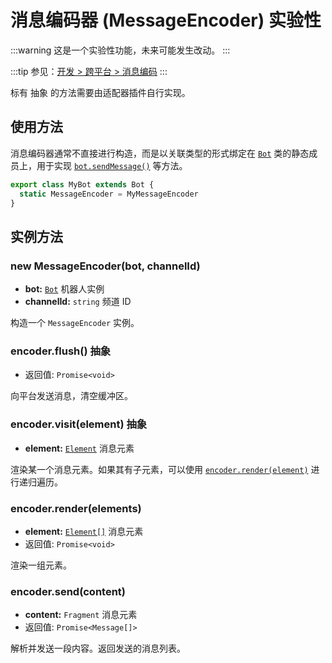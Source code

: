 # 消息编码器 (MessageEncoder) <badge type="warning">实验性</badge>

:::warning
这是一个实验性功能，未来可能发生改动。
:::

:::tip
参见：[开发 > 跨平台 > 消息编码](../../guide/adapter/message.md)
:::

标有 <badge>抽象</badge> 的方法需要由适配器插件自行实现。

## 使用方法

消息编码器通常不直接进行构造，而是以关联类型的形式绑定在 [`Bot`](../core/bot.md) 类的静态成员上，用于实现 [`bot.sendMessage()`](../resources/message.md#bot-sendmessage) 等方法。

```ts title=bot.ts
export class MyBot extends Bot {
  static MessageEncoder = MyMessageEncoder
}
```

## 实例方法

### new MessageEncoder(bot, channelId)

- **bot:** [`Bot`](../core/bot.md) 机器人实例
- **channelId:** `string` 频道 ID

构造一个 `MessageEncoder` 实例。

### encoder.flush() <badge>抽象</badge>

- 返回值: `Promise<void>`

向平台发送消息，清空缓冲区。

### encoder.visit(element) <badge>抽象</badge>

- **element:** [`Element`](./api.md) 消息元素

渲染某一个消息元素。如果其有子元素，可以使用 [`encoder.render(element)`](#encoder-render) 进行递归遍历。

### encoder.render(elements)

- **element:** [`Element[]`](./api.md) 消息元素
- 返回值: `Promise<void>`

渲染一组元素。

### encoder.send(content)

- **content:** `Fragment` 消息元素
- 返回值: `Promise<Message[]>`

解析并发送一段内容。返回发送的消息列表。
